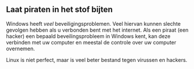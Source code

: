 <?php require("../../entete.php");?> <?php require("../../base.php");?> <?php require("../../fonctions.php");?>

<div id="corps">

<h2>Laat piraten in het stof bijten</h2>

<p>Windows heeft <i>veel</i> beveiligingsproblemen. Veel hiervan kunnen slechte gevolgen hebben als u verbonden bent met het internet. Als een piraat (een hacker) een bepaald beveilingsprobleem in Windows kent, kan deze verbinden met uw computer en meestal de controle over uw computer overnemen.</p>

<p>Linux is niet perfect, maar is veel beter bestand tegen virussen en hackers.</p>

</div>


